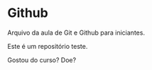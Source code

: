 # Github

Arquivo da aula de Git e Github para iniciantes.

Este é um repositório teste.


Gostou do curso? Doe?
